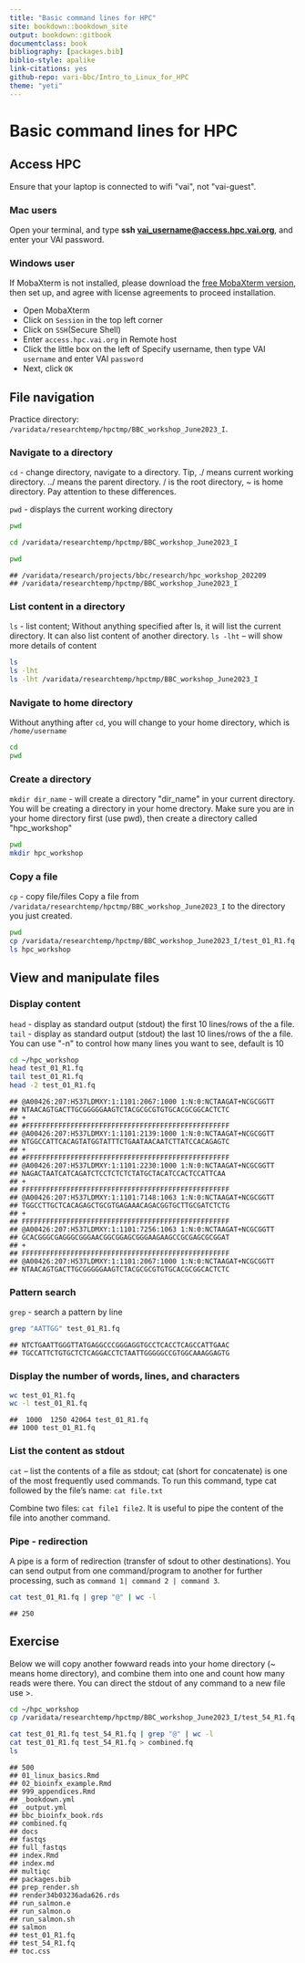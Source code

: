```yaml
---
title: "Basic command lines for HPC"
site: bookdown::bookdown_site
output: bookdown::gitbook
documentclass: book
bibliography: [packages.bib]
biblio-style: apalike
link-citations: yes
github-repo: vari-bbc/Intro_to_Linux_for_HPC
theme: "yeti"
---
```




# **Basic command lines for HPC**


## **Access HPC**

Ensure that your laptop is connected to wifi "vai", not "vai-guest". 


### **Mac users**

Open your terminal, and type **ssh vai_username@access.hpc.vai.org**, and enter your VAI password.


### **Windows user**

If MobaXterm is not installed, please download the [free MobaXterm version](https://mobaxterm.mobatek.net/download.html), then set up, and agree with license agreements to proceed installation.

- Open MobaXterm
- Click on `Session` in the top left corner
- Click on `SSH`(Secure Shell)
- Enter `access.hpc.vai.org` in Remote host
- Click the little box on the left of Specify username, then type VAI `username` and enter VAI `password`
- Next, click `OK`


## **File navigation**

Practice directory: `/varidata/researchtemp/hpctmp/BBC_workshop_June2023_I`. 

### **Navigate to a directory**
`cd` - change directory, navigate to a directory. Tip, ./ means current working directory. ../ means the parent directory. / is the root directory, ~ is home directory. Pay attention to these differences.

`pwd` - displays the current working directory


```bash
pwd

cd /varidata/researchtemp/hpctmp/BBC_workshop_June2023_I

pwd
```

```
## /varidata/research/projects/bbc/research/hpc_workshop_202209
## /varidata/researchtemp/hpctmp/BBC_workshop_June2023_I
```

### **List content in a directory**
`ls`  - list content; Without anything specified after ls, it will list the current directory. It can also list content of another directory. 
`ls -lht` – will show more details of content

```bash
ls
ls -lht
ls -lht /varidata/researchtemp/hpctmp/BBC_workshop_June2023_I
```


### **Navigate to home directory**
Without anything after `cd`, you will change to your home directory, which is `/home/username`

```bash
cd
pwd
```


### **Create a directory**
`mkdir dir_name` - will create a directory "dir_name" in your current directory. You will be creating a directory in your home drectory. Make sure you are in your home directory first (use pwd), then create a directory called "hpc_workshop"

```bash
pwd
mkdir hpc_workshop
```


### **Copy a file**
`cp` - copy file/files
Copy a file from `/varidata/researchtemp/hpctmp/BBC_workshop_June2023_I` to the directory you just created.

```bash
pwd
cp /varidata/researchtemp/hpctmp/BBC_workshop_June2023_I/test_01_R1.fq hpc_workshop
ls hpc_workshop
```


## **View and manipulate files**

### **Display content**
`head` - display as standard output (stdout) the first 10 lines/rows of the a file.
`tail` - display as standard output (stdout) the last 10 lines/rows of the a file. You can use "-n" to control how many lines you want to see, default is 10

```bash
cd ~/hpc_workshop
head test_01_R1.fq
tail test_01_R1.fq
head -2 test_01_R1.fq
```

```
## @A00426:207:H537LDMXY:1:1101:2067:1000 1:N:0:NCTAAGAT+NCGCGGTT
## NTAACAGTGACTTGCGGGGGAAGTCTACGCGCGTGTGCACGCGGCACTCTC
## +
## #FFFFFFFFFFFFFFFFFFFFFFFFFFFFFFFFFFFFFFFFFFFFFFFFFF
## @A00426:207:H537LDMXY:1:1101:2139:1000 1:N:0:NCTAAGAT+NCGCGGTT
## NTGGCCATTCACAGTATGGTATTTCTGAATAACAATCTTATCCACAGAGTC
## +
## #FFFFFFFFFFFFFFFFFFFFFFFFFFFFFFFFFFFFFFFFFFFFFFFFFF
## @A00426:207:H537LDMXY:1:1101:2230:1000 1:N:0:NCTAAGAT+NCGCGGTT
## NAGACTAATCATCAGATCTCCTCTCTCTATGCTACATCCACTCCATTCAA
## +
## FFFFFFFFFFFFFFFFFFFFFFFFFFFFFFFFFFFFFFFFFFFFFFFFFFF
## @A00426:207:H537LDMXY:1:1101:7148:1063 1:N:0:NCTAAGAT+NCGCGGTT
## TGGCCTTGCTCACAGAGCTGCGTGAGAAACAGACGGTGCTTGCGATCTCTG
## +
## FFFFFFFFFFFFFFFFFFFFFFFFFFFFFFFFFFFFFFFFFFFFFFFFFFF
## @A00426:207:H537LDMXY:1:1101:7256:1063 1:N:0:NCTAAGAT+NCGCGGTT
## GCACGGGCGAGGGCGGGAACGGCGGAGCGGGAAGAAGCCGCGAGCGCGGAT
## +
## FFFFFFFFFFFFFFFFFFFFFFFFFFFFFFFFFFFFFFFFFFFFFFFFFFF
## @A00426:207:H537LDMXY:1:1101:2067:1000 1:N:0:NCTAAGAT+NCGCGGTT
## NTAACAGTGACTTGCGGGGGAAGTCTACGCGCGTGTGCACGCGGCACTCTC
```


### **Pattern search**
`grep` - search a pattern by line

```bash
grep "AATTGG" test_01_R1.fq
```

```
## NTCTGAATTGGGTTATGAGGCCCGGGAGGTGCCTCACCTCAGCCATTGAAC
## TGCCATTCTGTGCTCTCAGGACCTCTAATTGGGGGCCGTGGCAAAGGAGTG
```


### **Display the number of words, lines, and characters**

```bash
wc test_01_R1.fq
wc -l test_01_R1.fq
```

```
##  1000  1250 42064 test_01_R1.fq
## 1000 test_01_R1.fq
```


### **List the content as stdout**
`cat` – list the contents of a file as stdout; cat (short for concatenate) is one of the most frequently used commands. To run this command, type cat followed by the file’s name: `cat file.txt`

Combine two files: `cat file1 file2`.
It is useful to pipe the content of the file into another command.


### **Pipe - redirection**
A pipe is a form of redirection (transfer of sdout to other destinations). You can send output from one command/program to another for further processing, such as `command 1| command 2 | command 3`.

```bash
cat test_01_R1.fq | grep "@" | wc -l 
```

```
## 250
```


## **Exercise**
Below we will copy another fowward reads into your home directory (~ means home directory), and combine them into one and count how many reads were there. You can direct the stdout of any command to a new file use >.

```bash
cd ~/hpc_workshop
cp /varidata/researchtemp/hpctmp/BBC_workshop_June2023_I/test_54_R1.fq .
```


```bash
cat test_01_R1.fq test_54_R1.fq | grep "@" | wc -l 
cat test_01_R1.fq test_54_R1.fq > combined.fq
ls
```

```
## 500
## 01_linux_basics.Rmd
## 02_bioinfx_example.Rmd
## 999_appendices.Rmd
## _bookdown.yml
## _output.yml
## bbc_bioinfx_book.rds
## combined.fq
## docs
## fastqs
## full_fastqs
## index.Rmd
## index.md
## multiqc
## packages.bib
## prep_render.sh
## render34b03236ada626.rds
## run_salmon.e
## run_salmon.o
## run_salmon.sh
## salmon
## test_01_R1.fq
## test_54_R1.fq
## toc.css
```
